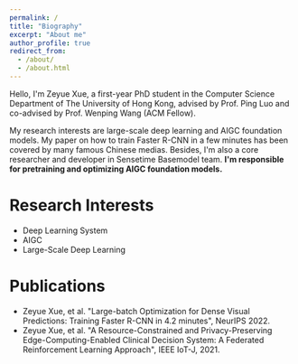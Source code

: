 ```yaml
---
permalink: /
title: "Biography"
excerpt: "About me"
author_profile: true
redirect_from: 
  - /about/
  - /about.html
---
```


Hello, I'm Zeyue Xue, a first-year PhD student in the Computer Science Department of The University of Hong Kong, advised by Prof. Ping Luo and co-advised by Prof. Wenping Wang (ACM Fellow). 

My research interests are large-scale deep learning and AIGC foundation models. My paper on how to train Faster R-CNN in a few minutes has been covered by many famous Chinese medias. Besides, I'm also a core researcher and developer in Sensetime Basemodel team. **I'm responsible for pretraining and optimizing AIGC foundation models.**


Research Interests
======
  * Deep Learning System
  * AIGC
  * Large-Scale Deep Learning

**Publications**
======
  * Zeyue Xue, et al. "Large-batch Optimization for Dense Visual Predictions: Training Faster R-CNN in 4.2 minutes", NeurIPS 2022.
  * Zeyue Xue, et al. "A Resource-Constrained and Privacy-Preserving Edge-Computing-Enabled Clinical Decision System: A Federated Reinforcement Learning Approach", IEEE IoT-J, 2021.

